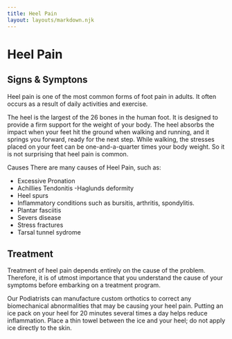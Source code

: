 ```yaml
---
title: Heel Pain
layout: layouts/markdown.njk
---
```


# Heel Pain

## Signs & Symptons

Heel pain is one of the most common forms of foot pain in adults. It often occurs as a result of daily activities and exercise.

The heel is the largest of the 26 bones in the human foot. It is designed to provide a firm support for the weight of your body. The heel absorbs the impact when your feet hit the ground when walking and running, and it springs you forward, ready for the next step. While walking, the stresses placed on your feet can be one-and-a-quarter times your body weight.
So it is not surprising that heel pain is common.

Causes
There are many causes of Heel Pain, such as:

- Excessive Pronation
- Achillies Tendonitis
  -Haglunds deformity
- Heel spurs
- Inflammatory conditions such as bursitis, arthritis, spondylitis.
- Plantar fasciitis
- Severs disease
- Stress fractures
- Tarsal tunnel sydrome

## Treatment

Treatment of heel pain depends entirely on the cause of the problem. Therefore, it is of utmost importance that you understand the cause of your symptoms before embarking on a treatment program.

Our Podiatrists can manufacture custom orthotics to correct any biomechanical abnormalities that may be causing your heel pain.
Putting an ice pack on your heel for 20 minutes several times a day helps reduce inflammation. Place a thin towel between the ice and your heel; do not apply ice directly to the skin.
